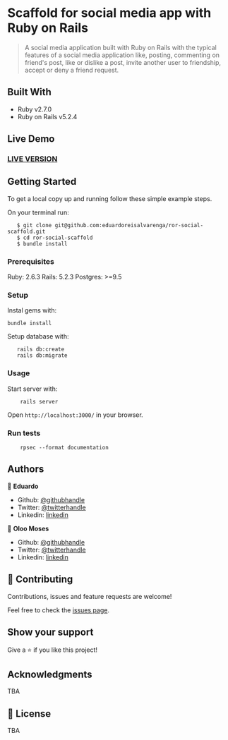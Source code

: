 # Scaffold for social media app with Ruby on Rails

> A social media application built with Ruby on Rails with the typical features of a social media application like, posting, commenting on friend's post, like or dislike a post, invite another user to friendship, accept or deny a friend request.

## Built With

- Ruby v2.7.0
- Ruby on Rails v5.2.4

## Live Demo
   ### [LIVE VERSION](https://agile-chamber-96976.herokuapp.com/)


## Getting Started
To get a local copy up and running follow these simple example steps.

On your terminal run:
```
   $ git clone git@github.com:eduardoreisalvarenga/ror-social-scaffold.git
   $ cd ror-social-scaffold
   $ bundle install
```

### Prerequisites

Ruby: 2.6.3
Rails: 5.2.3
Postgres: >=9.5

### Setup

Instal gems with:

```
bundle install
```

Setup database with:

```
   rails db:create
   rails db:migrate
```

### Usage

Start server with:

```
    rails server
```

Open `http://localhost:3000/` in your browser.

### Run tests

```
    rpsec --format documentation
```


## Authors

👤 **Eduardo**

- Github: [@githubhandle](https://github.com/eduardoreisalvarenga)
- Twitter: [@twitterhandle](https://twitter.com/eduardodosrei11)
- Linkedin: [linkedin](https://www.linkedin.com/in/eduardo-alvarenga-44204818a/)


👤 **Oloo Moses**

- Github: [@githubhandle](https://github.com/oloomoses)
- Twitter: [@twitterhandle](https://twitter.com/olooine)
- Linkedin: [linkedin](https://www.linkedin.com/in/oloo-moses-528bb1b3/)

## 🤝 Contributing

Contributions, issues and feature requests are welcome!

Feel free to check the [issues page](issues/).

## Show your support

Give a ⭐️ if you like this project!

## Acknowledgments

TBA

## 📝 License

TBA

